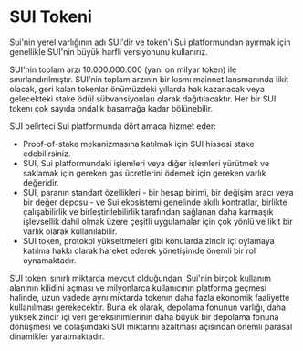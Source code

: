 # SUI Tokeni

Sui'nin yerel varlığının adı SUI'dir ve token'ı Sui platformundan ayırmak için genellikle SUI'nin büyük harfli versiyonunu kullanırız.

SUI'nin toplam arzı 10.000.000.000 (yani on milyar token) ile sınırlandırılmıştır. SUI'nin toplam arzının bir kısmı mainnet lansmanında likit olacak, geri kalan tokenlar önümüzdeki yıllarda hak kazanacak veya gelecekteki stake ödül sübvansiyonları olarak dağıtılacaktır. Her bir SUI tokenı çok sayıda ondalık basamağa kadar bölünebilir.

SUI belirteci Sui platformunda dört amaca hizmet eder:

* Proof-of-stake mekanizmasına katılmak için SUI hissesi stake edebilirsiniz.
* SUI, Sui platformundaki işlemleri veya diğer işlemleri yürütmek ve saklamak için gereken gas ücretlerini ödemek için gereken varlık değeridir.
* SUI, paranın standart özellikleri - bir hesap birimi, bir değişim aracı veya bir değer deposu - ve Sui ekosistemi genelinde akıllı kontratlar, birlikte çalışabilirlik ve birleştirilebilirlik tarafından sağlanan daha karmaşık işlevsellik dahil olmak üzere çeşitli uygulamalar için çok yönlü ve likit bir varlık olarak kullanılabilir.
* SUI token, protokol yükseltmeleri gibi konularda zincir içi oylamaya katılma hakkı olarak hareket ederek yönetişimde önemli bir rol oynamaktadır.

SUI tokenı sınırlı miktarda mevcut olduğundan, Sui'nin birçok kullanım alanının kilidini açması ve milyonlarca kullanıcının platforma geçmesi halinde, uzun vadede aynı miktarda tokenın daha fazla ekonomik faaliyette kullanılması gerekecektir. Buna ek olarak, depolama fonunun varlığı, daha yüksek zincir içi veri gereksinimlerinin daha büyük bir depolama fonuna dönüşmesi ve dolaşımdaki SUI miktarını azaltması açısından önemli parasal dinamikler yaratmaktadır.

